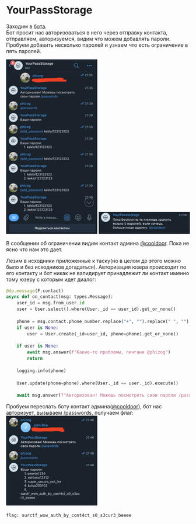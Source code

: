 # YourPassStorage
Заходим в [бота](https://t.me/urpassstoragebot).  
Бот просит нас авторизоваться в него через отправку контакта, отправляем, авторизуемся, видим что можем добавлять пароли.
Пробуем добавить несколько паролей и узнаем что есть ограничение в пять паролей.  

<img src="images/writeup0.png" width="250"/>  
<img src="images/writeup1.png" width="250"/>

В сообщении об ограничении видим контакт админа [@cooldoor](https://t.me/cooldoor). Пока не ясно что нам это дает.

Лезим в исходники приложенные к таску(но в целом до этого можно было и без исходников догадаться).
Авторизация юзера происходит по его контакту и бот никак не валидирует принадлежит ли контакт именно тому юзеру с которым идет диалог:
```python
@dp.message(F.contact)
async def on_contact(msg: types.Message):
    user_id = msg.from_user.id
    user = User.select().where(User._id == user_id).get_or_none()

    phone = msg.contact.phone_number.replace("+", "").replace(" ", "").replace("(", "").replace(")", "")
    if user is None:
        user = User.create(_id=user_id, phone=phone).get_or_none()

    if user is None:
        await msg.answer(f"Какие-то проблемы, пингани @phizog")
        return

    logging.info(phone)

    User.update(phone=phone).where(User._id == user._id).execute()

    await msg.answer(f"Авторизован! Можешь посмотреть свои пароли /passwords")
```

Пробуем переслать боту контакт админа([@cooldoor](https://t.me/cooldoor)), бот нас авторизует, вызываем /passwords, получаем флаг:    
<img src="images/writeup2.png" width="250"/>  

`flag: surctf_wow_auth_by_cont4ct_s0_s3cur3_beeee`
